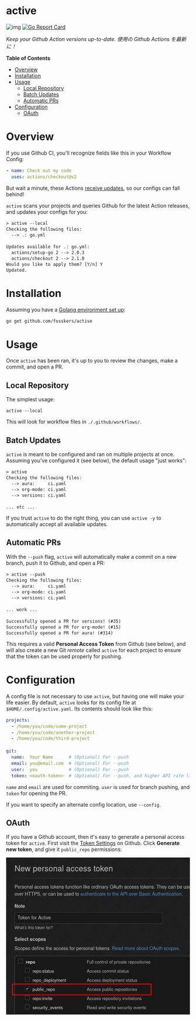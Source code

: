 # active

![img](https://github.com/fosskers/active/workflows/Tests/badge.svg)
[![Go Report Card](https://goreportcard.com/badge/github.com/fosskers/active)](https://goreportcard.com/report/github.com/fosskers/active)

*Keep your Github Action versions up-to-date. 使用の Github Actions を最新に！*

<!-- markdown-toc start - Don't edit this section. Run M-x markdown-toc-refresh-toc -->
**Table of Contents**

- [Overview](#overview)
- [Installation](#installation)
- [Usage](#usage)
    - [Local Repository](#local-repository)
    - [Batch Updates](#batch-updates)
    - [Automatic PRs](#automatic-prs)
- [Configuration](#configuration)
    - [OAuth](#oauth)

<!-- markdown-toc end -->

# Overview

If you use Github CI, you'll recognize fields like this in your Workflow Config:

```yaml
- name: Check out my code
  uses: actions/checkout@v2
```

But wait a minute, these Actions [receive
updates](https://github.com/actions/checkout/releases), so our configs can fall
behind!

`active` scans your projects and queries Github for the latest Action releases,
and updates your configs for you:

```
> active --local
Checking the following files:
  --> .: go.yml

Updates available for .: go.yml:
  actions/setup-go 2 --> 2.0.3
  actions/checkout 2 --> 2.1.0
Would you like to apply them? [Y/n] Y
Updated.
```

# Installation

Assuming you have a [Golang environment set up](https://golang.org/doc/install):

```bash
go get github.com/fosskers/active
```

# Usage

Once `active` has been ran, it's up to you to review the changes, make a commit,
and open a PR.

## Local Repository

The simplest usage:

```
active --local
```

This will look for workflow files in `./.github/workflows/`.

## Batch Updates

`active` is meant to be configured and ran on multiple projects at once.
Assuming you've configured it (see below), the default usage "just works":

```
> active
Checking the following files:
  --> aura:     ci.yaml
  --> org-mode: ci.yaml
  --> versions: ci.yaml

... etc ...
```

If you trust `active` to do the right thing, you can use `active -y` to
automatically accept all available updates.

## Automatic PRs

With the `--push` flag, `active` will automatically make a commit on a new
branch, push it to Github, and open a PR:

```
> active --push
Checking the following files:
  --> aura:     ci.yaml
  --> org-mode: ci.yaml
  --> versions: ci.yaml

... work ...

Successfully opened a PR for versions! (#35)
Successfully opened a PR for org-mode! (#15)
Successfully opened a PR for aura! (#314)
```

This requires a valid **Personal Access Token** from Github (see below), and
will also create a new Git *remote* called `active` for each project to ensure
that the token can be used properly for pushing.

# Configuration

A config file is not necessary to use `active`, but having one will make your
life easier. By default, `active` looks for its config file at
`$HOME/.config/active.yaml`. Its contents should look like this:

```yaml
projects:
  - /home/you/code/some-project
  - /home/you/code/another-project
  - /home/you/code/third-project

git:
  name:  Your Name      # (Optional) For --push
  email: you@email.com  # (Optional) For --push
  user:  you            # (Optional) For --push
  token: <oauth-token>  # (Optional) For --push, and higher API rate limits in general.
```

`name` and `email` are used for commiting. `user` is used for branch pushing,
and `token` for opening the PR.

If you want to specify an alternate config location, use `--config`.

## OAuth

If you have a Github account, then it's easy to generate a personal access token
for `active`. First visit the [Token
Settings](https://github.com/settings/tokens) on Github. Click **Generate new
token**, and give it `public_repo` permissions:

![](token.png)
